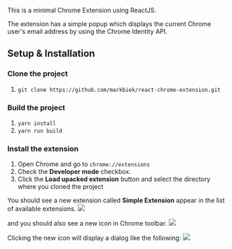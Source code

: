 This is a minimal Chrome Extension using ReactJS.

The extension has a simple popup which displays the current Chrome user's email address by using the Chrome Identity API.

## Setup & Installation

### Clone the project
1. `git clone https://github.com/markbiek/react-chrome-extension.git`

### Build the project
1. `yarn install`
2. `yarn run build`

### Install the extension
1. Open Chrome and go to `chrome://extensions`
2. Check the **Developer mode** checkbox.
3. Click the **Load upacked extension** button and select the directory where you cloned the project

You should see a new extension called **Simple Extension** appear in the list of available extensions.
<img src="https://i.imgur.com/waUeYRW.png" />

and you should also see a new icon in Chrome toolbar.
<img src="https://i.imgur.com/TZKUh0I.png" />

Clicking the new icon will display a dialog like the following:
<img src="https://i.imgur.com/4obJ21J.png" />
